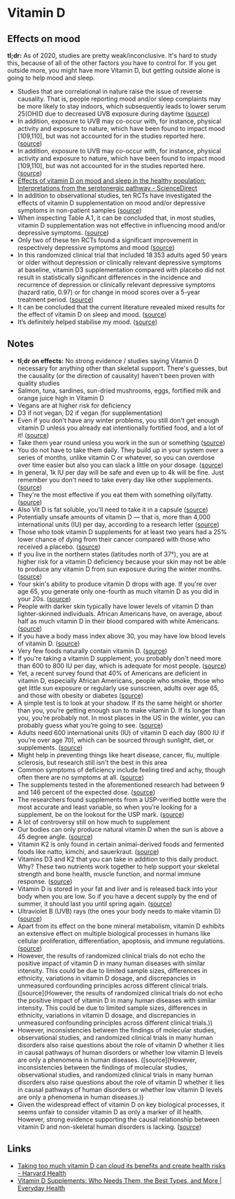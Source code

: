 # Vitamin D

## Effects on mood

**tl;dr:** As of 2020, studies are pretty weak/inconclusive. It's hard to study this, because of all of the other factors you have to control for. If you get outside more, you might have more Vitamin D, but getting outside alone is going to help mood and sleep.

- Studies that are correlational in nature raise the issue of reverse causality. That is, people reporting mood and/or sleep complaints may be more likely to stay indoors, which subsequently leads to lower serum 25(OH)D due to decreased UVB exposure during daytime ([source](https://www.sciencedirect.com/science/article/pii/S1087079220301222#:~:text=studies%20that%20are%20correlational%20in%20nature%20raise%20the%20issue%20of%20reverse%20causality.%20that%20is%2C%20people%20reporting%20mood%20and%2For%20sleep%20complaints%20may%20be%20more%20likely%20to%20stay%20indoors%2C%20which%20subsequently%20leads%20to%20lower%20serum%2025(oh)d%20due%20to%20decreased%20uvb%20exposure%20during%20daytime))
- In addition, exposure to UVB may co-occur with, for instance, physical activity and exposure to nature, which have been found to impact mood [109,110], but was not accounted for in the studies reported here. ([source](https://www.sciencedirect.com/science/article/pii/S1087079220301222#:~:text=in%20addition%2C%20exposure%20to%20uvb%20may%20co-occur%20with%2C%20for%20instance%2C%20physical%20activity%20and%20exposure%20to%20nature%2C%20which%20have%20been%20found%20to%20impact%20mood%20%5B109%2C110%5D%2C%20but%20was%20not%20accounted%20for%20in%20the%20studies%20reported%20here.))
- In addition, exposure to UVB may co-occur with, for instance, physical activity and exposure to nature, which have been found to impact mood [109,110], but was not accounted for in the studies reported here. ([source](https://www.sciencedirect.com/science/article/pii/S1087079220301222#:~:text=in%20addition%2C%20exposure%20to%20uvb%20may%20co-occur%20with%2C%20for%20instance%2C%20physical%20activity%20and%20exposure%20to%20nature%2C%20which%20have%20been%20found%20to%20impact%20mood%20%5B109%2C110%5D%2C%20but%20was%20not%20accounted%20for%20in%20the%20studies%20reported%20here.))
- [Effects of vitamin D on mood and sleep in the healthy population: Interpretations from the serotonergic pathway - ScienceDirect](https://www.sciencedirect.com/science/article/pii/S1087079220301222)
- In addition to observational studies, ten RCTs have investigated the effects of vitamin D supplementation on mood and/or depressive symptoms in non-patient samples ([source](https://www.sciencedirect.com/science/article/pii/S1087079220301222#:~:text=in%20addition%20to%20observational%20studies%2C%20ten%20rcts%20have%20investigated%20the%20effects%20of%20vitamin%20d%20supplementation%20on%20mood%20and%2For%20depressive%20symptoms%20in%20non-patient%20samples%20))
- When inspecting Table A.1, it can be concluded that, in most studies, vitamin D supplementation was not effective in influencing mood and/or depressive symptoms. ([source](https://www.sciencedirect.com/science/article/pii/S1087079220301222#:~:text=when%20inspecting%20table%20a.1%2C%20it%20can%20be%20concluded%20that%2C%20in%20most%20studies%2C%20vitamin%20d%20supplementation%20was%20not%20effective%20in%20influencing%20mood%20and%2For%20depressive%20symptoms.))
- Only two of these ten RCTs found a significant improvement in respectively depressive symptoms and mood ([source](https://www.sciencedirect.com/science/article/pii/S1087079220301222#:~:text=only%20two%20of%20these%20ten%20rcts%20found%20a%20significant%20improvement%20in%20respectively%20depressive%20symptoms%20and%20mood))
- In this randomized clinical trial that included 18 353 adults aged 50 years or older without depression or clinically relevant depressive symptoms at baseline, vitamin D3 supplementation compared with placebo did not result in statistically significant differences in the incidence and recurrence of depression or clinically relevant depressive symptoms (hazard ratio, 0.97) or for change in mood scores over a 5-year treatment period. ([source](https://jamanetwork.com/journals/jama/fullarticle/2768978#:~:text=In%20this,treatment%20period.))
- It can be concluded that the current literature revealed mixed results for the effect of vitamin D on sleep and mood. ([source](https://www.sciencedirect.com/science/article/pii/S1087079220301222#:~:text=it%20can%20be%20concluded%20that%20the%20current%20literature%20revealed%20mixed%20results%20for%20the%20effect%20of%20vitamin%20d%20on%20sleep%20and%20mood.))
- It’s definitely helped stabilise my mood. ([source](https://www.reddit.com/r/CasualUK/comments/k1wrjn/psa_take_vitamin_d_supplements_you_need_them_and/#:~:text=it%E2%80%99s%20definitely%20helped%20stabilise%20my%20mood.))

## Notes

- **tl;dr on effects:** No strong evidence / studies saying Vitamin D necessary for anything other than skeletal support. There's guesses, but the causality (or the direction of causality) haven't been proven with quality studies
- Salmon, tuna, sardines, sun-dried mushrooms, eggs, fortified milk and orange juice high in Vitamin D
- Vegans are at higher risk for deficiency
- D3 if not vegan, D2 if vegan (for supplementation)
- Even if you don't have any winter problems, you still don't get enough vitamin D unless you already eat intentionally fortified food, and a lot of it! ([source](https://www.reddit.com/r/CasualUK/comments/k1wrjn/psa_take_vitamin_d_supplements_you_need_them_and/#:~:text=even%20if%20you%20don't%20have%20any%20winter%20problems%2C%20you%20still%20don't%20get%20enough%20vitamin%20d%20unless%20you%20already%20eat%20intentionally%20fortified%20food%2C%20and%20a%20lot%20of%20it!))
- Take them year round unless you work in the sun or something ([source](https://www.reddit.com/r/CasualUK/comments/k1wrjn/psa_take_vitamin_d_supplements_you_need_them_and/#:~:text=take%20them%20year%20round%20unless%20you%20work%20in%20the%20sun%20or%20something))
- You do not have to take them daily. They build up in your system over a series of months, unlike vitamin C or whatever, so you can overdose over time easier but also you can slack a little on your dosage. ([source](https://www.reddit.com/r/CasualUK/comments/k1wrjn/psa_take_vitamin_d_supplements_you_need_them_and/#:~:text=you%20do%20not%20have%20to%20take%20them%20daily.%20they%20build%20up%20in%20your%20system%20over%20a%20series%20of%20months%2C%20unlike%20vitamin%20c%20or%20whatever%2C%20so%20you%20can%20overdose%20over%20time%20easier%20but%20also%20you%20can%20slack%20a%20little%20on%20your%20dosage.))
- In general, 1k IU per day will be safe and even up to 4k will be fine. Just remember you don't need to take every day like other supplements. ([source](https://www.reddit.com/r/CasualUK/comments/k1wrjn/psa_take_vitamin_d_supplements_you_need_them_and/#:~:text=slowly.-,in%20general%2C%201k%20iu%20per%20day%20will%20be%20safe%20and%20even%20up%20to%204k%20will%20be%20fine.%20just%20remember%20you%20don't%20need%20to%20take%20every%20day%20like%20other%20supplements.,-16))
- They're the most effective if you eat them with something oily/fatty. ([source](https://www.reddit.com/r/CasualUK/comments/k1wrjn/psa_take_vitamin_d_supplements_you_need_them_and/#:~:text=they're%20the%20most%20effective%20if%20you%20eat%20them%20with%20something%20oily%2Ffatty.))
- Also Vit D is fat soluble, you'll need to take it in a capsule ([source](https://www.reddit.com/r/CasualUK/comments/k1wrjn/psa_take_vitamin_d_supplements_you_need_them_and/#:~:text=also%20vit%20d%20is%20fat%20soluble%2C%20you'll%20need%20to%20take%20it%20in%20a%20capsule))
- Potentially unsafe amounts of vitamin D — that is, more than 4,000 international units (IU) per day, according to a research letter ([source](<https://www.health.harvard.edu/staying-healthy/taking-too-much-vitamin-d-can-cloud-its-benefits-and-create-health-risks#:~:text=potentially%20unsafe%20amounts%20of%20vitamin%20d%20%E2%80%94%20that%20is%2C%20more%20than%204%2C000%20international%20units%20(iu)%20per%20day%2C%20according%20to%20a%20research%20letter>))
- Those who took vitamin D supplements for at least two years had a 25% lower chance of dying from their cancer compared with those who received a placebo. ([source](https://www.health.harvard.edu/staying-healthy/taking-too-much-vitamin-d-can-cloud-its-benefits-and-create-health-risks#:~:text=those%20who%20took%20vitamin%20d%20supplements%20for%20at%20least%20two%20years%20had%20a%2025%25%20lower%20chance%20of%20dying%20from%20their%20cancer%20compared%20with%20those%20who%20received%20a%20placebo.))
- If you live in the northern states (latitudes north of 37°), you are at higher risk for a vitamin D deficiency because your skin may not be able to produce any vitamin D from sun exposure during the winter months. ([source](<https://www.health.harvard.edu/staying-healthy/taking-too-much-vitamin-d-can-cloud-its-benefits-and-create-health-risks#:~:text=if%20you%20live%20in%20the%20northern%20states%20(latitudes%20north%20of%2037%C2%B0)%2C%20you%20are%20at%20higher%20risk%20for%20a%20vitamin%20d%20deficiency%20because%20your%20skin%20may%20not%20be%20able%20to%20produce%20any%20vitamin%20d%20from%20sun%20exposure%20during%20the%20winter%20months.>))
- Your skin's ability to produce vitamin D drops with age. If you're over age 65, you generate only one-fourth as much vitamin D as you did in your 20s. ([source](https://www.health.harvard.edu/staying-healthy/taking-too-much-vitamin-d-can-cloud-its-benefits-and-create-health-risks#:~:text=your%20skin's%20ability%20to%20produce%20vitamin%20d%20drops%20with%20age.%20if%20you're%20over%20age%2065%2C%20you%20generate%20only%20one-fourth%20as%20much%20vitamin%20d%20as%20you%20did%20in%20your%2020s.))
- People with darker skin typically have lower levels of vitamin D than lighter-skinned individuals. African Americans have, on average, about half as much vitamin D in their blood compared with white Americans. ([source](https://www.health.harvard.edu/staying-healthy/taking-too-much-vitamin-d-can-cloud-its-benefits-and-create-health-risks#:~:text=people%20with%20darker%20skin%20typically%20have%20lower%20levels%20of%20vitamin%20d%20than%20lighter-skinned%20individuals.%20african%20americans%20have%2C%20on%20average%2C%20about%20half%20as%20much%20vitamin%20d%20in%20their%20blood%20compared%20with%20white%20americans.))
- If you have a body mass index above 30, you may have low blood levels of vitamin D. ([source](https://www.health.harvard.edu/staying-healthy/taking-too-much-vitamin-d-can-cloud-its-benefits-and-create-health-risks#:~:text=if%20you%20have%20a%20body%20mass%20index%20above%2030%2C%20you%20may%20have%20low%20blood%20levels%20of%20vitamin%20d.))
- Very few foods naturally contain vitamin D. ([source](https://www.health.harvard.edu/staying-healthy/taking-too-much-vitamin-d-can-cloud-its-benefits-and-create-health-risks#:~:text=very%20few%20foods%20naturally%20contain%20vitamin%20d.))
- If you're taking a vitamin D supplement, you probably don't need more than 600 to 800 IU per day, which is adequate for most people. ([source](https://www.health.harvard.edu/staying-healthy/taking-too-much-vitamin-d-can-cloud-its-benefits-and-create-health-risks#:~:text=if%20you're%20taking%20a%20vitamin%20d%20supplement%2C%20you%20probably%20don't%20need%20more%20than%20600%20to%20800%20iu%20per%20day%2C%20which%20is%20adequate%20for%20most%20people.))
- Yet, a recent survey found that 40% of Americans are deficient in vitamin D, especially African Americans, people who smoke, those who get little sun exposure or regularly use sunscreen, adults over age 65, and those with obesity or diabetes ([source](https://www.healthline.com/nutrition/best-vitamin-d-supplements#:~:text=yet%2C%20a%20recent%20survey%20found%20that%2040%25%20of%20americans%20are%20deficient%20in%20vitamin%20d%2C%20especially%20african%20americans%2C%20people%20who%20smoke%2C%20those%20who%20get%20little%20sun%20exposure%20or%20regularly%20use%20sunscreen%2C%20adults%20over%20age%2065%2C%20and%20those%20with%20obesity%20or%20diabetes))
- A simple test is to look at your shadow. If its the same height or shorter than you, you’re getting enough sun to make vitamin D. If its longer than you, you’re probably not. In most places in the US in the winter, you can probably guess what you’re going to see. ([source](https://blogs.oregonstate.edu/linuspaulinginstitute/2016/01/25/sunlight-vitamin-d-winter/#:~:text=a%20simple%20test%20is%20to%20look%20at%20your%20shadow.%20if%20its%20the%20same%20height%20or%20shorter%20than%20you%2C%20you%E2%80%99re%20getting%20enough%20sun%20to%20make%20vitamin%20d.%20if%20its%20longer%20than%20you%2C%20you%E2%80%99re%20probably%20not.%20in%20most%20places%20in%20the%20us%20in%20the%20winter%2C%20you%20can%20probably%20guess%20what%20you%E2%80%99re%20going%20to%20see.))
- Adults need 600 international units (IU) of vitamin D each day (800 IU if you’re over age 70), which can be sourced through sunlight, diet, or supplements. ([source](<https://www.everydayhealth.com/vitamin-d/you-need-vitamin-d-supplement-everything-know/#:~:text=adults%20need%20600%20international%20units%20(iu)%20of%20vitamin%20d%20each%20day%20(800%20iu%20if%20you%E2%80%99re%20over%20age%2070)%2C%20which%20can%20be%20sourced%20through%20sunlight%2C%20diet%2C%20or%20supplements.>))
- Might help in preventing things like heart disease, cancer, flu, multiple sclerosis, but research still isn't the best in this area
- Common symptoms of deficiency include feeling tired and achy, though often there are no symptoms at all. ([source](https://www.everydayhealth.com/vitamin-d/you-need-vitamin-d-supplement-everything-know/#:~:text=common%20symptoms%20of%20deficiency%20include%20feeling%20tired%20and%20achy%2C%20though%20often%20there%20are%20no%20symptoms%20at%20all.))
- The supplements tested in the aforementioned research had between 9 and 146 percent of the expected dose. ([source](https://www.everydayhealth.com/vitamin-d/you-need-vitamin-d-supplement-everything-know/#:~:text=the%20supplements%20tested%20in%20the%20aforementioned%20research%20had%20between%209%20and%20146%20percent%20of%20the%20expected%20dose.))
- The researchers found supplements from a USP-verified bottle were the most accurate and least variable, so when you’re looking for a supplement, be on the lookout for the USP mark. ([source](https://www.everydayhealth.com/vitamin-d/you-need-vitamin-d-supplement-everything-know/#:~:text=the%20researchers%20found%20supplements%20from%20a%20usp-verified%20bottle%20were%20the%20most%20accurate%20and%20least%20variable%2C%20so%20when%20you%E2%80%99re%20looking%20for%20a%20supplement%2C%20be%20on%20the%20lookout%20for%20the%20usp%20mark.))
- A lot of controversy still on how much to supplement
- Our bodies can only produce natural vitamin D when the sun is above a 45 degree angle. ([source](https://www.reddit.com/r/germany/comments/kojv0l/germany_light_and_depression/#:~:text=our%20bodies%20can%20only%20produce%20natural%20vitamin%20d%20when%20the%20sun%20is%20above%20a%2045%20degree%20angle.))
- Vitamin K2 is only found in certain animal-derived foods and fermented foods like natto, kimchi, and sauerkraut. ([source](https://www.wellnessverge.com/athletic-greens-review#:~:text=vitamin%20k2%20is%20only%20found%20in%20certain%20animal-derived%20foods%20and%20fermented%20foods%20like%20natto%2C%20kimchi%2C%20and%20sauerkraut.))
- Vitamins D3 and K2 that you can take in addition to this daily product. Why? These two nutrients work together to help support your skeletal strength and bone health, muscle function, and normal immune response. ([source](https://www.wellnessverge.com/athletic-greens-review#:~:text=vitamins%20D3,immune%20response.))
- Vitamin D is stored in your fat and liver and is released back into your body when you are low. So if you have a decent supply by the end of summer, it should last you until spring again. ([source](https://www.reddit.com/r/SkincareAddictionUK/comments/5e9mje/sunscreen_in_winter_in_the_uk/#:~:text=vitamin%20d%20is%20stored%20in%20your%20fat%20and%20liver%20and%20is%20released%20back%20into%20your%20body%20when%20you%20are%20low.%20so%20if%20you%20have%20a%20decent%20supply%20by%20the%20end%20of%20summer%2C%20it%20should%20last%20you%20until%20spring%20again.))
- Ultraviolet B (UVB) rays (the ones your body needs to make vitamin D) ([source](<https://www.nhs.uk/live-well/healthy-body/how-to-get-vitamin-d-from-sunlight/#:~:text=ultraviolet%20b%20(uvb)%20rays%20(the%20ones%20your%20body%20needs%20to%20make%20vitamin%20d)>))
- Apart from its effect on the bone mineral metabolism, vitamin D exhibits an extensive effect on multiple biological processes in humans like cellular proliferation, differentiation, apoptosis, and immune regulations. ([source](https://www.ncbi.nlm.nih.gov/pmc/articles/PMC6032242/#:~:text=apart%20from%20its%20effect%20on%20the%20bone%20mineral%20metabolism%2C%20vitamin%20d%20exhibits%20an%20extensive%20effect%20on%20multiple%20biological%20processes%20in%20humans%20like%20cellular%20proliferation%2C%20differentiation%2C%20apoptosis%2C%20and%20immune%20regulations.))
- However, the results of randomized clinical trials do not echo the positive impact of vitamin D in many human diseases with similar intensity. This could be due to limited sample sizes, differences in ethnicity, variations in vitamin D dosage, and discrepancies in unmeasured confounding principles across different clinical trials. ([source](However, the results of randomized clinical trials do not echo the positive impact of vitamin D in many human diseases with similar intensity. This could be due to limited sample sizes, differences in ethnicity, variations in vitamin D dosage, and discrepancies in unmeasured confounding principles across different clinical trials.))
- However, inconsistencies between the findings of molecular studies, observational studies, and randomized clinical trials in many human disorders also raise questions about the role of vitamin D whether it lies in causal pathways of human disorders or whether low vitamin D levels are only a phenomena in human diseases. ([source](However, inconsistencies between the findings of molecular studies, observational studies, and randomized clinical trials in many human disorders also raise questions about the role of vitamin D whether it lies in causal pathways of human disorders or whether low vitamin D levels are only a phenomena in human diseases.))
- Given the widespread effect of vitamin D on key biological processes, it seems unfair to consider vitamin D as only a marker of ill health. However, strong evidence supporting the causal relationship between vitamin D and non-skeletal human disorders is lacking. ([source](https://www.ncbi.nlm.nih.gov/pmc/articles/PMC6032242/#:~:text=given%20the%20widespread%20effect%20of%20vitamin%20d%20on%20key%20biological%20processes%2C%20it%20seems%20unfair%20to%20consider%20vitamin%20d%20as%20only%20a%20marker%20of%20ill%20health.%20however%2C%20strong%20evidence%20supporting%20the%20causal%20relationship%20between%20vitamin%20d%20and%20non-skeletal%20human%20disorders%20is%20lacking.))
## Links

- [Taking too much vitamin D can cloud its benefits and create health risks - Harvard Health](https://www.health.harvard.edu/staying-healthy/taking-too-much-vitamin-d-can-cloud-its-benefits-and-create-health-risks)
- [Vitamin D Supplements: Who Needs Them, the Best Types, and More | Everyday Health](https://www.everydayhealth.com/vitamin-d/you-need-vitamin-d-supplement-everything-know/)
